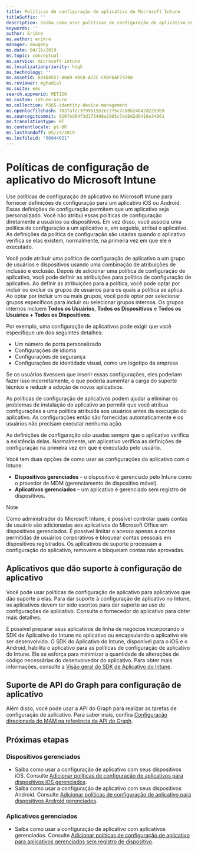 ```yaml
---
title: Políticas de configuração de aplicativo do Microsoft Intune
titleSuffix: ''
description: Saiba como usar políticas de configuração de aplicativo em um dispositivo iOS ou Android no Microsoft Intune.
keywords: ''
author: Erikre
ms.author: erikre
manager: dougeby
ms.date: 04/16/2019
ms.topic: conceptual
ms.service: microsoft-intune
ms.localizationpriority: high
ms.technology: ''
ms.assetid: 834B4557-80A9-48C0-A72C-C98F6AF79708
ms.reviewer: mghadial
ms.suite: ems
search.appverid: MET150
ms.custom: intune-azure
ms.collection: M365-identity-device-management
ms.openlocfilehash: 703fafec3799b1552ec275c7c88b24b42d2259b9
ms.sourcegitcommit: 916fed64f3d173498a2905c7ed8d2d6416e34061
ms.translationtype: HT
ms.contentlocale: pt-BR
ms.lasthandoff: 05/23/2019
ms.locfileid: "66044021"
---
```

# <a name="app-configuration-policies-for-microsoft-intune"></a>Políticas de configuração de aplicativo do Microsoft Intune

Use políticas de configuração de aplicativo no Microsoft Intune para fornecer definições de configuração para um aplicativo iOS ou Android. Essas definições de configuração permitem que um aplicativo seja personalizado. Você não atribui essas políticas de configuração diretamente a usuários ou dispositivos. Em vez disso, você associa uma política de configuração a um aplicativo e, em seguida, atribui o aplicativo. As definições da política de configuração são usadas quando o aplicativo verifica se elas existem, normalmente, na primeira vez em que ele é executado.

Você pode atribuir uma política de configuração de aplicativo a um grupo de usuários e dispositivos usando uma combinação de atribuições de inclusão e exclusão. Depois de adicionar uma política de configuração de aplicativo, você pode definir as atribuições para política de configuração de aplicativo. Ao definir as atribuições para a política, você pode optar por incluir ou excluir os grupos de usuários para os quais a política se aplica. Ao optar por incluir um ou mais grupos, você pode optar por selecionar grupos específicos para incluir ou selecionar grupos internos. Os grupos internos incluem **Todos os Usuários**, **Todos os Dispositivos** e **Todos os Usuários + Todos os Dispositivos**.

Por exemplo, uma configuração de aplicativos pode exigir que você especifique um dos seguintes detalhes:

- Um número de porta personalizado
- Configurações de idioma
- Configurações de segurança
- Configurações de identidade visual, como um logotipo da empresa

Se os usuários tivessem que inserir essas configurações, eles poderiam fazer isso incorretamente, o que poderia aumentar a carga do suporte técnico e reduzir a adoção de novos aplicativos.

As políticas de configuração de aplicativos podem ajudar a eliminar os problemas de instalação do aplicativo ao permitir que você atribua configurações a uma política atribuída aos usuários antes da execução do aplicativo. As configurações então são fornecidas automaticamente e os usuários não precisam executar nenhuma ação.

As definições de configuração são usadas sempre que o aplicativo verifica a existência delas. Normalmente, um aplicativo verifica as definições de configuração na primeira vez em que é executado pelo usuário.

Você tem duas opções de como usar as configurações do aplicativo com o Intune:
 - **Dispositivos gerenciados** – o dispositivo é gerenciado pelo Intune como o provedor de MDM (gerenciamento de dispositivo móvel).
 - **Aplicativos gerenciados** – um aplicativo é gerenciado sem registro de dispositivos.

> [!NOTE]
> Como administrador do Microsoft Intune, é possível controlar quais contas de usuário são adicionadas aos aplicativos do Microsoft Office em dispositivos gerenciados. É possível limitar o acesso apenas a contas permitidas de usuários corporativos e bloquear contas pessoais em dispositivos registrados. Os aplicativos de suporte processam a configuração do aplicativo, removem e bloqueiam contas não aprovadas.

## <a name="apps-that-support-app-configuration"></a>Aplicativos que dão suporte à configuração de aplicativo

Você pode usar políticas de configuração de aplicativo para aplicativos que dão suporte a elas. Para dar suporte à configuração de aplicativo no Intune, os aplicativos devem ter sido escritos para dar suporte ao uso de configurações de aplicativo. Consulte o fornecedor do aplicativo para obter mais detalhes.

É possível preparar seus aplicativos de linha de negócios incorporando o SDK de Aplicativo do Intune no aplicativo ou encapsulando o aplicativo ele ser desenvolvido. O SDK do Aplicativo do Intune, disponível para o iOS e o Android, habilita o aplicativo para as políticas de configuração de aplicativo do Intune. Ele se esforça para minimizar a quantidade de alterações de código necessárias do desenvolvedor do aplicativo. Para obter mais informações, consulte a [Visão geral do SDK de Aplicativo do Intune](app-sdk.md).

## <a name="graph-api-support-for-app-configuration"></a>Suporte de API do Graph para configuração de aplicativo

Além disso, você pode usar a API do Graph para realizar as tarefas de configuração de aplicativo. Para saber mais, confira [Configuração direcionada do MAM na referência da API do Graph](https://graph.microsoft.io/docs/api-reference/beta/api/intune_mam_targetedmanagedappconfiguration_create).

## <a name="next-steps"></a>Próximas etapas

### <a name="managed-devices"></a>Dispositivos gerenciados

 - Saiba como usar a configuração de aplicativo com seus dispositivos iOS.  Consulte [Adicionar políticas de configuração de aplicativos para dispositivos iOS gerenciados](app-configuration-policies-use-ios.md).
 - Saiba como usar a configuração de aplicativo com seus dispositivos Android.  Consulte [Adicionar políticas de configuração de aplicativo para dispositivos Android gerenciados](app-configuration-policies-use-android.md).

### <a name="managed-apps"></a>Aplicativos gerenciados

 - Saiba como usar a configuração de aplicativo com aplicativos gerenciados. Consulte [Adicionar políticas de configuração de aplicativo para aplicativos gerenciados sem registro de dispositivo](app-configuration-policies-managed-app.md).
